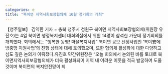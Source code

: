 ```yaml
---
categories: e
title: "북이면 지역사회보장협의체 10월 정기회의 개최"
---
```

【청주일보】 김익환 기자 = 충북 청주시 청원구 북이면 지역사회보장협의체(위원장 유진호)는 4일 북이면 행정복지센터 대회의실에서 위원 14명이 참석한 가운데 정기회의를 개최했다. 회의에서는 "행복한 동행! 마을복지사업" 북이면 공모 선정사업인 ‘북이安에 방충망 지원사업’의 진행 상태에 대해 토의했으며, 또한 협의체 활성화에 대한 다양하고 심도 깊은 논의가 이뤄졌다.유진호 민간위원장은 “오늘 회의에서 논의된 바를 토대로 북이면지역사회보장협의체가 더욱 활성화되어 지역 내 어려운 이웃을 적극 발굴하여 도울 것이며 북이면의 복지안전망이 되